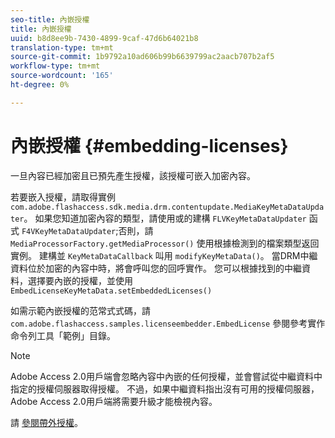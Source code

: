 ```yaml
---
seo-title: 內嵌授權
title: 內嵌授權
uuid: b8d8ee9b-7430-4899-9caf-47d6b64021b8
translation-type: tm+mt
source-git-commit: 1b9792a10ad606b99b6639799ac2aacb707b2af5
workflow-type: tm+mt
source-wordcount: '165'
ht-degree: 0%

---
```



# 內嵌授權 {#embedding-licenses}

一旦內容已經加密且已預先產生授權，該授權可嵌入加密內容。

若要嵌入授權，請取得實例 `com.adobe.flashaccess.sdk.media.drm.contentupdate.MediaKeyMetaDataUpdater`。 如果您知道加密內容的類型，請使用或的建構 `FLVKeyMetaDataUpdater` 函式 `F4VKeyMetaDataUpdater`;否則，請 `MediaProcessorFactory.getMediaProcessor()` 使用根據檢測到的檔案類型返回實例。 建構並 `KeyMetaDataCallback` 叫用 `modifyKeyMetaData()`。 當DRM中繼資料位於加密的內容中時，將會呼叫您的回呼實作。 您可以根據找到的中繼資料，選擇要內嵌的授權，並使用 `EmbedLicenseKeyMetaData.setEmbeddedLicenses()`

如需示範內嵌授權的范常式式碼，請 `com.adobe.flashaccess.samples.licenseembedder.EmbedLicense` 參閱參考實作命令列工具「範例」目錄。

>[!NOTE]
>
>Adobe Access 2.0用戶端會忽略內容中內嵌的任何授權，並會嘗試從中繼資料中指定的授權伺服器取得授權。 不過，如果中繼資料指出沒有可用的授權伺服器，Adobe Access 2.0用戶端將需要升級才能檢視內容。

請 [參閱帶外授權](../../aaxs-protecting-content/content-introduction/packaging-options/content-out-of-band-licenses.md)。
